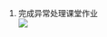 1. 完成异常处理课堂作业  
   ![](https://gitee.com/qytanggit/Python_Basic/raw/master/image/Charpter17/17.1.png)

